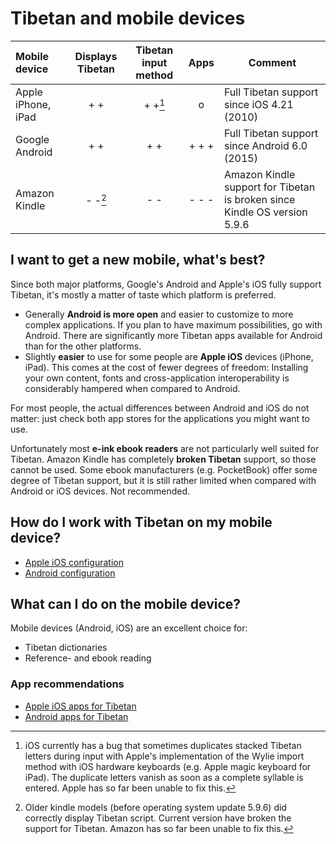 # Tibetan and mobile devices

| Mobile device | Displays Tibetan | Tibetan input method | Apps | Comment |
| :--------- | :---: | :---: | :---: | ----------------------------|
| Apple iPhone, iPad | + + | + +[^1] | o |Full Tibetan support since iOS 4.21 (2010) |
| Google Android | + + | + + | + + + |Full Tibetan support since Android 6.0 (2015) |
| Amazon Kindle | - -[^2] | - - | - - - | Amazon Kindle support for Tibetan is broken since Kindle OS version 5.9.6 |

## I want to get a new mobile, what's best?

Since both major platforms, Google's Android and Apple's iOS fully support Tibetan, it's mostly a matter of taste which platform is preferred.

* Generally **Android is more open** and easier to customize to more complex applications. If you plan to have maximum possibilities, go with Android. There are significantly more Tibetan apps available for Android than for the other platforms.
* Slightly **easier** to use for some people are **Apple iOS** devices (iPhone, iPad). This comes at the cost of fewer degrees of freedom: Installing your own content, fonts and cross-application interoperability is considerably hampered when compared to Android.

For most people, the actual differences between Android and iOS do not matter: just check both app stores for the applications you might want to use.

Unfortunately most **e-ink ebook readers** are not particularly well suited for Tibetan. Amazon Kindle has completely **broken Tibetan** support, so those cannot be used. Some ebook manufacturers (e.g. PocketBook) offer some degree of Tibetan support, but it is still rather limited when compared with Android or iOS devices. Not recommended.

## How do I work with Tibetan on my mobile device?

* [Apple iOS configuration](configuration_ios.md)
* [Android configuration](configuration_android.md)

## What can I do on the mobile device?

Mobile devices (Android, iOS) are an excellent choice for:

* Tibetan dictionaries
* Reference- and ebook reading

### App recommendations

* [Apple iOS apps for Tibetan](apps_ios.md)
* [Android apps for Tibetan](apps_android.md)


[^1]: iOS currently has a bug that sometimes duplicates stacked Tibetan letters during input with Apple's implementation of the Wylie import method with iOS hardware keyboards (e.g. Apple magic keyboard for iPad). The duplicate letters vanish as soon as a complete syllable is entered. Apple has so far been unable to fix this.
[^2]: Older kindle models (before operating system update 5.9.6) did correctly display Tibetan script. Current version have broken the support for Tibetan. Amazon has so far been unable to fix this.